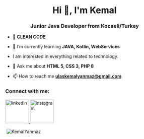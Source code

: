 <h1 align="center">Hi 👋, I'm Kemal</h1>
<h3 align="center">Junior Java Developer from Kocaeli/Turkey</h3>

- 📌 **CLEAN CODE**

- 🌱 I’m currently learning **JAVA, Kotlin, WebServices**

- I am interested in everything related to technology.

- 💬 Ask me about **HTML 5, CSS 3, PHP 8**

- 📫 How to reach me **ulaskemalyanmaz@gmail.com**

<h3 align="left">Connect with me:</h3>
<p align="left">

<a href="https://www.linkedin.com/in/kemal-yanmaz/" target="_blank"> <img src="https://velanovascular.com/wp-content/uploads/2020/06/LinkedIn.png" alt="linkedln" width="75" height="75"/> </a>
<a href="https://www.instagram.com/kemalynmaz" target="_blank"> <img src="https://upload.wikimedia.org/wikipedia/commons/thumb/e/e7/Instagram_logo_2016.svg/1200px-Instagram_logo_2016.svg.png" alt="instagram" width="75" height="75"/> </a>
  <p>&nbsp;<img align="center" src="https://github-readme-stats.vercel.app/api?username=KemalYanmaz&show_icons=true&locale=en" alt="KemalYanmaz" /></p>


